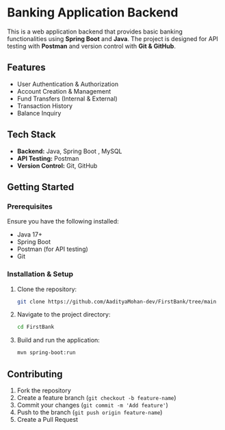 # Banking Application Backend

This is a web application backend that provides basic banking functionalities using **Spring Boot** and **Java**. The project is designed for API testing with **Postman** and version control with **Git & GitHub**.

## Features
- User Authentication & Authorization
- Account Creation & Management
- Fund Transfers (Internal & External)
- Transaction History
- Balance Inquiry

## Tech Stack
- **Backend:** Java, Spring Boot , MySQL
- **API Testing:** Postman
- **Version Control:** Git, GitHub

## Getting Started

### Prerequisites
Ensure you have the following installed:
- Java 17+
- Spring Boot
- Postman (for API testing)
- Git

### Installation & Setup
1. Clone the repository:
   ```bash
   git clone https://github.com/AadityaMohan-dev/FirstBank/tree/main
   ```
2. Navigate to the project directory:
   ```bash
   cd FirstBank
   ```
3. Build and run the application:
   ```bash
   mvn spring-boot:run
   ```

## Contributing
1. Fork the repository
2. Create a feature branch (`git checkout -b feature-name`)
3. Commit your changes (`git commit -m 'Add feature'`)
4. Push to the branch (`git push origin feature-name`)
5. Create a Pull Request

